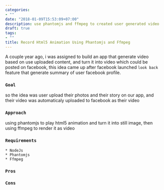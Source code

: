 ```yaml
---
categories:
- ""
date: "2018-01-09T15:53:09+07:00"
description: use phantomjs and ffmpeg to created user generated video
draft: true
tags:
- ""
title: Record Html5 Animation Using Phantomjs and Ffmpeg
---
```



A couple year ago, i was assigned to build an app that generate video based on use uploaded content, and turn it into video which could be posted on facebook, this idea came up after facebook launched `look back` feature that generate summary of user facebook profile.

### `Goal`
so the idea was user upload their photos and their story on our app, and their video was automaticaly uploaded to facebook as their video

### `Approach`
using phantomjs to play html5 animation and turn it into still image, then using ffmpeg to render it as video

### `Requirements`

	* NodeJs
	* Phantomjs
	* Ffmpeg

### `Pros`

### `Cons`